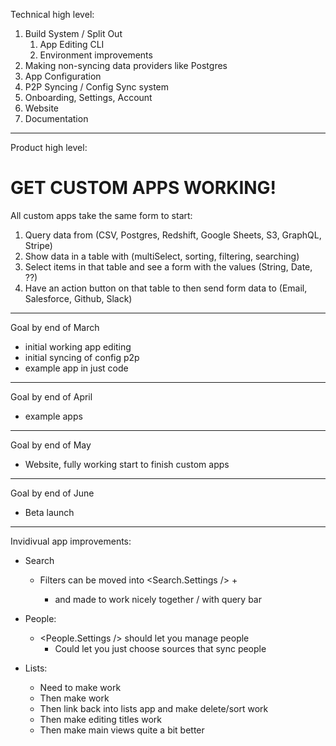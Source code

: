 Technical high level:

1. Build System / Split Out
   1. App Editing CLI
   2. Environment improvements
2. Making non-syncing data providers like Postgres
3. App Configuration
4. P2P Syncing / Config Sync system
5. Onboarding, Settings, Account
6. Website
7. Documentation

---

Product high level:

# GET CUSTOM APPS WORKING!

All custom apps take the same form to start:

1. Query data from (CSV, Postgres, Redshift, Google Sheets, S3, GraphQL, Stripe)
2. Show data in a table with (multiSelect, sorting, filtering, searching)
3. Select items in that table and see a form with the values (String, Date, ??)
4. Have an action button on that table to then send form data to (Email, Salesforce, Github, Slack)

---

Goal by end of March

- initial working app editing
- initial syncing of config p2p
- example app in just code

---

Goal by end of April

- example apps

---

Goal by end of May

- Website, fully working start to finish custom apps

---

Goal by end of June

- Beta launch

---

Invidivual app improvements:

- Search

  - Filters can be moved into <Search.Settings /> + <Lists />
    - and made to work nicely together / with query bar

- People:

  - <People.Settings /> should let you manage people
    - Could let you just choose sources that sync people

- Lists:
  - Need to make <Stack /> <ListStack /> work
  - Then make <TreeList /> work
  - Then link back into lists app and make delete/sort work
  - Then make editing titles work
  - Then make main views quite a bit better
